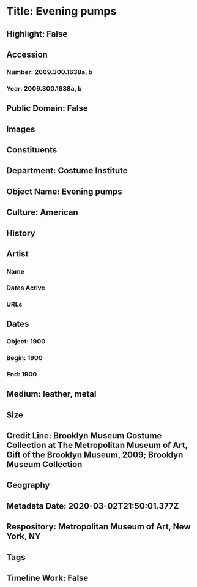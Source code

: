 # Title: Evening pumps
## Highlight: False
## Accession
### Number: 2009.300.1638a, b
### Year: 2009.300.1638a, b
## Public Domain: False
## Images
## Constituents
## Department: Costume Institute
## Object Name: Evening pumps
## Culture: American
## History
## Artist
### Name
### Dates Active
### URLs
## Dates
### Object: 1900
### Begin: 1900
### End: 1900
## Medium: leather, metal
## Size
## Credit Line: Brooklyn Museum Costume Collection at The Metropolitan Museum of Art, Gift of the Brooklyn Museum, 2009; Brooklyn Museum Collection
## Geography
## Metadata Date: 2020-03-02T21:50:01.377Z
## Respository: Metropolitan Museum of Art, New York, NY
## Tags
## Timeline Work: False